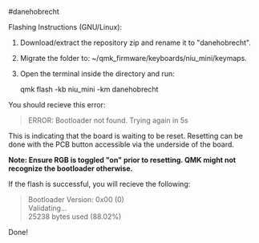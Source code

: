 #danehobrecht

Flashing Instructions (GNU/Linux):

1. Download/extract the repository zip and rename it to "danehobrecht".

2. Migrate the folder to: ~/qmk_firmware/keyboards/niu_mini/keymaps. 

3. Open the terminal inside the directory and run:

    qmk flash -kb niu_mini -km danehobrecht

You should recieve this error:

>ERROR: Bootloader not found. Trying again in 5s

This is indicating that the board is waiting to be reset. Resetting can
be done with the PCB button accessible via the underside of the board.

**Note: Ensure RGB is toggled "on" prior to resetting. QMK might not recognize the bootloader otherwise.**

If the flash is successful, you will recieve the following:

>Bootloader Version: 0x00 (0)  
>Validating...  
>25238 bytes used (88.02%)  

Done!
